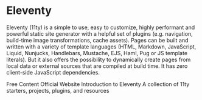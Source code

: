 # Eleventy

Eleventy (11ty) is a simple to use, easy to customize, highly performant and powerful static site generator with a helpful set of plugins (e.g. navigation, build-time image transformations, cache assets). Pages can be built and written with a variety of template languages (HTML, Markdown, JavaScript, Liquid, Nunjucks, Handlebars, Mustache, EJS, Haml, Pug or JS template literals). But it also offers the possibility to dynamically create pages from local data or external sources that are compiled at build time. It has zero client-side JavaScript dependencies.

<ResourceGroupTitle>Free Content</ResourceGroupTitle>
<BadgeLink colorScheme='blue' badgeText='Website' href='https://www.11ty.dev/'>Official Website</BadgeLink>
<BadgeLink badgeText='Watch' href='https://www.youtube.com/watch?v=-dM6AmNmMFA'>Introduction to Eleventy</BadgeLink>
<BadgeLink colorScheme='yellow' badgeText='Read' href='https://11ty.rocks/'>A collection of 11ty starters, projects, plugins, and resources</BadgeLink>

